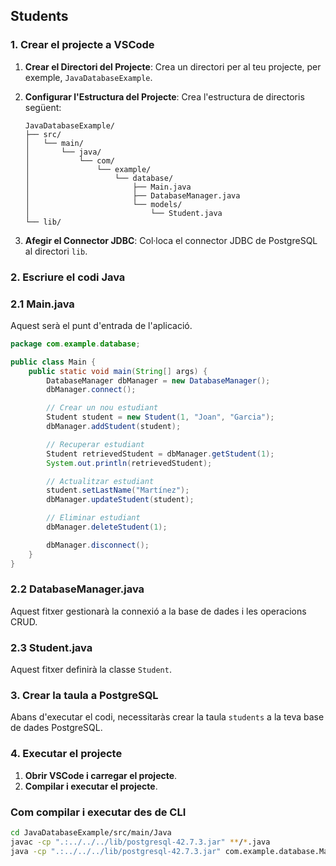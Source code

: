 ## Students

### 1. Crear el projecte a VSCode

1. **Crear el Directori del Projecte**:
Crea un directori per al teu projecte, per exemple, `JavaDatabaseExample`.
2. **Configurar l'Estructura del Projecte**:
Crea l'estructura de directoris següent:
    
    ```
    JavaDatabaseExample/
    ├── src/
    │   └── main/
    │       └── java/
    │           └── com/
    │               └── example/
    │                   └── database/
    │                       ├── Main.java
    │                       ├── DatabaseManager.java
    │                       └── models/
    │                           └── Student.java
    └── lib/
    
    ```
    
3. **Afegir el Connector JDBC**:
Col·loca el connector JDBC de PostgreSQL al directori `lib`.

### 2. Escriure el codi Java

### 2.1 Main.java

Aquest serà el punt d'entrada de l'aplicació.

```java
package com.example.database;

public class Main {
    public static void main(String[] args) {
        DatabaseManager dbManager = new DatabaseManager();
        dbManager.connect();

        // Crear un nou estudiant
        Student student = new Student(1, "Joan", "Garcia");
        dbManager.addStudent(student);

        // Recuperar estudiant
        Student retrievedStudent = dbManager.getStudent(1);
        System.out.println(retrievedStudent);

        // Actualitzar estudiant
        student.setLastName("Martínez");
        dbManager.updateStudent(student);

        // Eliminar estudiant
        dbManager.deleteStudent(1);

        dbManager.disconnect();
    }
}

```

### 2.2 DatabaseManager.java

Aquest fitxer gestionarà la connexió a la base de dades i les operacions CRUD.

### 2.3 Student.java

Aquest fitxer definirà la classe `Student`.

### 3. Crear la taula a PostgreSQL

Abans d'executar el codi, necessitaràs crear la taula `students` a la teva base de dades PostgreSQL.

### 4. Executar el projecte

1. **Obrir VSCode i carregar el projecte**.
2. **Compilar i executar el projecte**.

### Com compilar i executar des de CLI

```bash
cd JavaDatabaseExample/src/main/Java
javac -cp ".:../../../lib/postgresql-42.7.3.jar" **/*.java
java -cp ".:../../../lib/postgresql-42.7.3.jar" com.example.database.Main
```